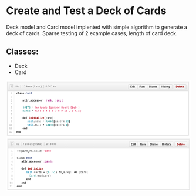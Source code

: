 Create and Test a Deck of Cards
===============================

Deck model and Card model implented with simple  algorithm to generate
a deck of cards. Sparse testing of 2 example cases, length of card deck. 

Classes:
--------

*  Deck
*  Card

![:card](app/assets/images/card_class.png)
![:deck](app/assets/images/deck_class.png)
